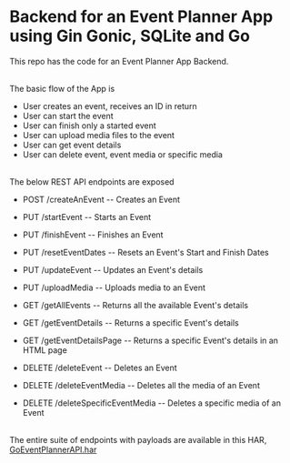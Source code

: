 # Backend for an Event Planner App using Gin Gonic, SQLite and Go

This repo has the code for an Event Planner App Backend. <br><br>

The basic flow of the App is 

* User creates an event, receives an ID in return
* User can start the event
* User can finish only a started event
* User can upload media files to the event
* User can get event details
* User can delete event, event media or specific media <br><br>

The below REST API endpoints are exposed

* POST /createAnEvent -- Creates an Event

* PUT /startEvent -- Starts an Event
  
* PUT /finishEvent -- Finishes an Event
  
* PUT /resetEventDates -- Resets an Event's Start and Finish Dates
  
* PUT /updateEvent -- Updates an Event's details
  
* PUT /uploadMedia -- Uploads media to an Event
  
* GET /getAllEvents -- Returns all the available Event's details
  
* GET /getEventDetails -- Returns a specific Event's details
  
* GET /getEventDetailsPage -- Returns a specific Event's details in an HTML page
  
* DELETE /deleteEvent -- Deletes an Event
 
* DELETE /deleteEventMedia -- Deletes all the media of an Event

* DELETE /deleteSpecificEventMedia -- Deletes a specific media of an Event<br><br>

The entire suite of endpoints with payloads are available in this HAR, [GoEventPlannerAPI.har](GoEventPlannerAPI.har)
